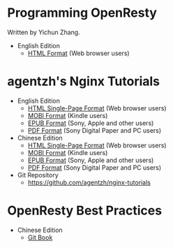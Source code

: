<!---
    @title         eBooks
    @creator       Yichun Zhang
    @created       2012-01-05 15:15 GMT
--->

# Programming OpenResty

Written by Yichun Zhang.

* English Edition
    * [HTML Format](https://openresty.gitbooks.io/programming-openresty/content/) (Web browser users)

# agentzh's Nginx Tutorials

* English Edition
    * [HTML Single-Page Format](https://openresty.org/download/agentzh-nginx-tutorials-enuk.html) (Web browser users)
    * [MOBI Format](https://openresty.org/download/agentzh-nginx-tutorials-enuk.mobi) (Kindle users)
    * [EPUB Format](https://openresty.org/download/agentzh-nginx-tutorials-enuk.epub) (Sony, Apple and other users)
    * [PDF Format](https://openresty.org/download/agentzh-nginx-tutorials-enuk.pdf) (Sony Digital Paper and PC users)
* Chinese Edition
    * [HTML Single-Page Format](https://openresty.org/download/agentzh-nginx-tutorials-zhcn.html) (Web browser users)
    * [MOBI Format](https://openresty.org/download/agentzh-nginx-tutorials-zhcn.mobi) (Kindle users)
    * [EPUB Format](https://openresty.org/download/agentzh-nginx-tutorials-zhcn.epub) (Sony, Apple and other users)
    * [PDF Format](https://openresty.org/download/agentzh-nginx-tutorials-zhcn.pdf) (Sony Digital Paper and PC users)
* Git Repository
    * https://github.com/agentzh/nginx-tutorials

# OpenResty Best Practices

* Chinese Edition
    * [Git Book](https://www.gitbook.com/book/moonbingbing/openresty-best-practices/details)
